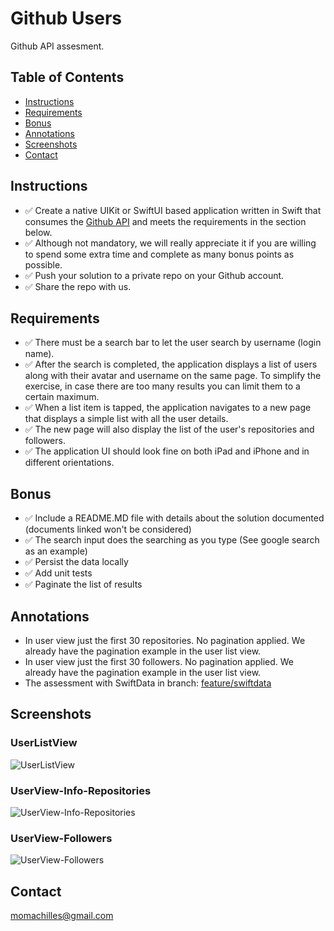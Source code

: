 # Github Users

Github API assesment.

## Table of Contents

- [Instructions](#instructions)
- [Requirements](#requirements)
- [Bonus](#bonus)
- [Annotations](#annotations)
- [Screenshots](#screenshots)
- [Contact](#contact)

## Instructions

- ✅ Create a native UIKit or SwiftUI based application written in Swift that consumes the [Github API](https://docs.github.com/en/rest) and meets the requirements in the section below.
- ✅ Although not mandatory, we will really appreciate it if you are willing to spend some extra time and complete as many bonus points as possible.
- ✅ Push your solution to a private repo on your Github account.
- ✅ Share the repo with us.

## Requirements

- ✅ There must be a search bar to let the user search by username (login name).
- ✅ After the search is completed, the application displays a list of users along with their avatar and username on the same page. To simplify the exercise, in case there are too many results you can limit them to a certain maximum.
- ✅ When a list item is tapped, the application navigates to a new page that displays a simple list with all the user details.
- ✅ The new page will also display the list of the user's repositories and followers.
- ✅ The application UI should look fine on both iPad and iPhone and in different orientations.

## Bonus

- ✅ Include a README.MD file with details about the solution documented (documents linked won't be considered)
- ✅ The search input does the searching as you type (See google search as an example)
- ✅ Persist the data locally
- ✅ Add unit tests
- ✅ Paginate the list of results

## Annotations

- In user view just the first 30 repositories. No pagination applied. We already have the pagination example in the user list view.
- In user view just the first 30 followers. No pagination applied. We already have the pagination example in the user list view.
- The assessment with SwiftData in branch: [feature/swiftdata](https://github.com/iOSDeveloperAssessments/GithubUsers/tree/feature/swiftdata)

## Screenshots

### UserListView
![UserListView](Screenshots/UserListView.png "UserListView")

### UserView-Info-Repositories
![UserView-Info-Repositories](Screenshots/UserView-Info-Repositories.png "UserView-Info-Repositories")

### UserView-Followers
![UserView-Followers](Screenshots/UserView-Followers.png "UserView-Followers")

## Contact

momachilles@gmail.com

